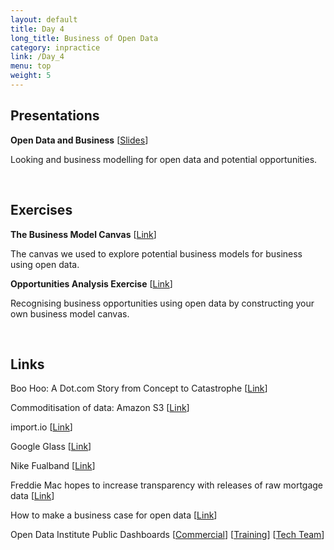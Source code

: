 ```yaml
---
layout: default
title: Day 4
long_title: Business of Open Data
category: inpractice
link: /Day_4
menu: top
weight: 5
---
```


## **Presentations**
**Open Data and Business** \[[Slides](/resources/Open_Data_and_Business.pdf)\]

Looking and business modelling for open data and potential opportunities.

<br>

## **Exercises**
**The Business Model Canvas** \[[Link](http://www.businessmodelgeneration.com/canvas)\]

The canvas we used to explore potential business models for business using open data.

**Opportunities Analysis Exercise** \[[Link](/resources/Opportunities.pdf)\]

Recognising business opportunities using open data by constructing your own business model canvas. 

<br> 

## **Links**

Boo Hoo: A Dot.com Story from Concept to Catastrophe \[[Link](http://www.amazon.com/books/dp/0099418371)\]

Commoditisation of data: Amazon S3 \[[Link](http://aws.amazon.com/s3/)\]

import.io \[[Link](http://import.io)\]

Google Glass \[[Link](http://www.google.com/glass/start/how-it-feels/)\]

Nike Fualband \[[Link](http://www.nike.com/Fuelband)\]

Freddie Mac hopes to increase transparency with releases of raw mortgage data \[[Link](http://articles.washingtonpost.com/2013-06-09/business/39856915_1_freddie-mac-data-releases-mortgages)\]

How to make a business case for open data \[[Link](http://www.theodi.org/guide/how-make-business-case-open-data)\]

Open Data Institute Public Dashboards \[[Commercial](https://www.leftronic.com/share/8paPAd)\] \[[Training](http://dashboards.theodi.org/)\] \[[Tech Team](https://www.leftronic.com/share/g/OqF269)\]

<br>
